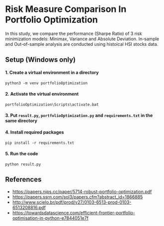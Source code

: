 # Risk Measure Comparison In Portfolio Optimization

In this study, we compare the performance (Sharpe Ratio) of 3 risk minimization models: Minimax, Variance and Absolute Deviation. In-sample and Out-of-sample analysis are conducted using histoical HSI stocks data.

## Setup (Windows only)

#### 1. Create a virtual environment in a directory

``` command
python3 -m venv portfolioOptimization
```

#### 2. Activate the virtual environment

``` command
portfolioOptimization\Scripts\activate.bat
```

#### 3. Put `result.py`, `portfolioOptimization.py` and `requirements.txt` in the same directory

#### 4. Install required packages

``` command
pip install -r requirements.txt
```

#### 5. Run the code

``` command
python result.py
```

## References

* https://papers.nips.cc/paper/5714-robust-portfolio-optimization.pdf
* https://papers.ssrn.com/sol3/papers.cfm?abstract_id=1866885
* http://www.scielo.br/pdf/prod/v27/0103-6513-prod-0103-6513208816.pdf
* https://towardsdatascience.com/efficient-frontier-portfolio-optimisation-in-python-e7844051e7f
